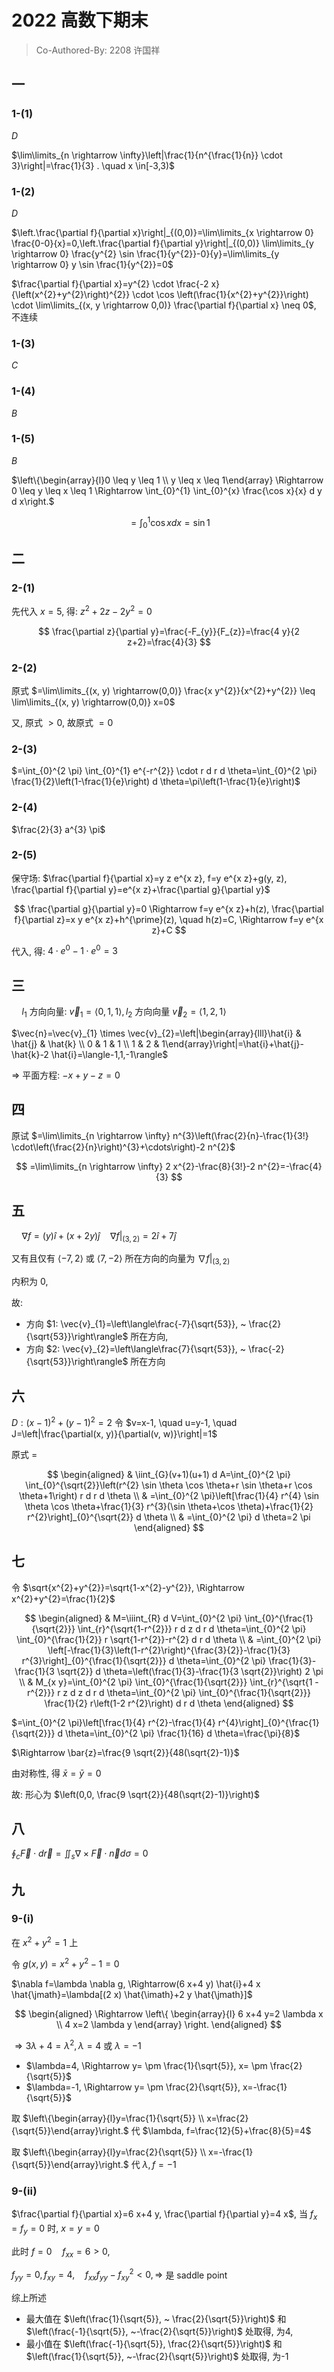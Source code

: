 # 2022 高数下期末

> Co-Authored-By: 2208 许国祥

## 一

### 1-(1)

$D$

$\lim\limits_{n \rightarrow \infty}\left|\frac{1}{n^{\frac{1}{n}} \cdot 3}\right|=\frac{1}{3} . \quad x \in[-3,3)$

### 1-(2)

$D$

$\left.\frac{\partial f}{\partial x}\right|_{(0,0)}=\lim\limits_{x \rightarrow 0} \frac{0-0}{x}=0,\left.\frac{\partial f}{\partial y}\right|_{(0,0)} \lim\limits_{y \rightarrow 0} \frac{y^{2} \sin \frac{1}{y^{2}}-0}{y}=\lim\limits_{y \rightarrow 0} y \sin \frac{1}{y^{2}}=0$

$\frac{\partial f}{\partial x}=y^{2} \cdot \frac{-2 x}{\left(x^{2}+y^{2}\right)^{2}} \cdot \cos \left(\frac{1}{x^{2}+y^{2}}\right) \cdot \lim\limits_{(x, y \rightarrow 0,0)} \frac{\partial f}{\partial x} \neq 0$, 不连续

### 1-(3)

$C$

### 1-(4)

$B$

### 1-(5)

$B$

$\left\{\begin{array}{l}0 \leq y \leq 1 \\ y \leq x \leq 1\end{array} \Rightarrow 0 \leq y \leq x \leq 1 \Rightarrow \int_{0}^{1} \int_{0}^{x} \frac{\cos x}{x} d y d x\right.$

$$
=\int_{0}^{1} \cos x d x=\sin 1
$$

## 二

### 2-(1)

先代入 $x=5$, 得: $z^{2}+2 z-2 y^{2}=0$

$$
\frac{\partial z}{\partial y}=\frac{-F_{y}}{F_{z}}=\frac{4 y}{2 z+2}=\frac{4}{3}
$$

### 2-(2)

原式 $=\lim\limits_{(x, y) \rightarrow(0,0)} \frac{x y^{2}}{x^{2}+y^{2}} \leq \lim\limits_{(x, y) \rightarrow(0,0)} x=0$

又, 原式 $>0$, 故原式 $=0$

### 2-(3)

$=\int_{0}^{2 \pi} \int_{0}^{1} e^{-r^{2}} \cdot r d r d \theta=\int_{0}^{2 \pi} \frac{1}{2}\left(1-\frac{1}{e}\right) d \theta=\pi\left(1-\frac{1}{e}\right)$

### 2-(4)

$\frac{2}{3} a^{3} \pi$

### 2-(5)

保守场: $\frac{\partial f}{\partial x}=y z e^{x z}, f=y e^{x z}+g(y, z), \frac{\partial f}{\partial y}=e^{x z}+\frac{\partial g}{\partial y}$

$$
\frac{\partial g}{\partial y}=0 \Rightarrow f=y e^{x z}+h(z), \frac{\partial f}{\partial z}=x y e^{x z}+h^{\prime}(z), \quad h(z)=C, \Rightarrow f=y e^{x z}+C
$$

代入, 得:  $4 \cdot e^{0}-1 \cdot e^{0}=3$

## 三

$\quad l_{1}$ 方向向量: $\vec{v}_{1}=\langle0,1,1\rangle, l_{2}$ 方向向量 $\vec{v}_{2}=\langle1,2,1\rangle$

$\vec{n}=\vec{v}_{1} \times \vec{v}_{2}=\left|\begin{array}{lll}\hat{i} & \hat{j} & \hat{k} \\ 0 & 1 & 1 \\ 1 & 2 & 1\end{array}\right|=\hat{i}+\hat{j}-\hat{k}-2 \hat{i}=\langle-1,1,-1\rangle$

$\Rightarrow$ 平面方程: $-x+y-z=0$

## 四

原试 $=\lim\limits_{n \rightarrow \infty} n^{3}\left(\frac{2}{n}-\frac{1}{3!} \cdot\left(\frac{2}{n}\right)^{3}+\cdots\right)-2 n^{2}$

$$
=\lim\limits_{n \rightarrow \infty} 2 x^{2}-\frac{8}{3!}-2 n^{2}=-\frac{4}{3}
$$

## 五

$\quad \nabla f=(y) \hat{i}+\left.(x+2 y) \hat{j} \quad \nabla f\right|_{(3,2)}=2 \hat{i}+7 \hat{j}$

又有且仅有 $\langle-7,2\rangle$ 或 $\langle 7,-2\rangle$ 所在方向的向量为 $\left.\nabla f\right|_{(3,2)}$

内积为 0,

故:

+ 方向 $1: \vec{v}_{1}=\left\langle\frac{-7}{\sqrt{53}}, ~ \frac{2}{\sqrt{53}}\right\rangle$ 所在方向,
+ 方向 $2: \vec{v}_{2}=\left\langle\frac{7}{\sqrt{53}}, ~ \frac{-2}{\sqrt{53}}\right\rangle$ 所在方向

## 六

$D:(x-1)^{2}+(y-1)^{2}=2$ 令 $v=x-1, \quad u=y-1, \quad J=\left|\frac{\partial(x, y)}{\partial(v, w)}\right|=1$

原式 =

$$
\begin{aligned}
& \iint_{G}(v+1)(u+1) d A=\int_{0}^{2 \pi} \int_{0}^{\sqrt{2}}\left(r^{2} \sin \theta \cos \theta+r \sin \theta+r \cos \theta+1\right) r d r d \theta \\
& =\int_{0}^{2 \pi}\left[\frac{1}{4} r^{4} \sin \theta \cos \theta+\frac{1}{3} r^{3}(\sin \theta+\cos \theta)+\frac{1}{2} r^{2}\right]_{0}^{\sqrt{2}} d \theta \\
& =\int_{0}^{2 \pi} d \theta=2 \pi
\end{aligned}
$$

## 七

令 $\sqrt{x^{2}+y^{2}}=\sqrt{1-x^{2}-y^{2}}, \Rightarrow x^{2}+y^{2}=\frac{1}{2}$

$$
\begin{aligned}
& M=\iiint_{R} d V=\int_{0}^{2 \pi} \int_{0}^{\frac{1}{\sqrt{2}}} \int_{r}^{\sqrt{1-r^{2}}} r d z d r d \theta=\int_{0}^{2 \pi} \int_{0}^{\frac{1}{2}} r \sqrt{1-r^{2}}-r^{2} d r d \theta \\
& =\int_{0}^{2 \pi} \left[-\frac{1}{3}\left(1-r^{2}\right)^{\frac{3}{2}}-\frac{1}{3} r^{3}\right]_{0}^{\frac{1}{\sqrt{2}}} d \theta=\int_{0}^{2 \pi} \frac{1}{3}-\frac{1}{3 \sqrt{2}} d \theta=\left(\frac{1}{3}-\frac{1}{3 \sqrt{2}}\right) 2 \pi \\
& M_{x y}=\int_{0}^{2 \pi} \int_{0}^{\frac{1}{\sqrt{2}}} \int_{r}^{\sqrt{1 -r^{2}}} r z d z d r d \theta=\int_{0}^{2 \pi} \int_{0}^{\frac{1}{\sqrt{2}}} \frac{1}{2} r\left(1-2 r^{2}\right) d r d \theta
\end{aligned}
$$

$=\int_{0}^{2 \pi}\left[\frac{1}{4} r^{2}-\frac{1}{4} r^{4}\right]_{0}^{\frac{1}{\sqrt{2}}} d \theta=\int_{0}^{2 \pi} \frac{1}{16} d \theta=\frac{\pi}{8}$

$\Rightarrow \bar{z}=\frac{9 \sqrt{2}}{48(\sqrt{2}-1)}$

由对称性, 得 $\bar{x}=\bar{y}=0$

故: 形心为 $\left(0,0, \frac{9 \sqrt{2}}{48(\sqrt{2}-1)}\right)$

## 八

$\oint_{c} \vec{F} \cdot d \vec{r}=\iint_{s} \nabla \times \vec{F} \cdot \vec{n} d \sigma=0$

## 九

### 9-(i)

在 $x^{2}+y^{2}=1$ 上

令 $g(x, y)=x^{2}+y^{2}-1=0$

$\nabla f=\lambda \nabla g, \Rightarrow(6 x+4 y) \hat{i}+4 x \hat{\jmath}=\lambda[(2 x) \hat{\imath}+2 y \hat{\jmath}]$

$$
\begin{aligned}
\Rightarrow
\left\{
\begin{array}{l}
6 x+4 y=2 \lambda x  \\
4 x=2 \lambda y
\end{array}
\right.
\end{aligned}
$$

$\Rightarrow 3 \lambda+4=\lambda^{2}, \lambda=4 \text { 或 } \lambda=-1$

+ $\lambda=4, \Rightarrow y= \pm \frac{1}{\sqrt{5}}, x= \pm \frac{2}{\sqrt{5}}$
+ $\lambda=-1, \Rightarrow y= \pm \frac{2}{\sqrt{5}}, x=-\frac{1}{\sqrt{5}}$

取 $\left\{\begin{array}{l}y=\frac{1}{\sqrt{5}} \\ x=\frac{2}{\sqrt{5}}\end{array}\right.$ 代 $\lambda, f=\frac{12}{5}+\frac{8}{5}=4$

取 $\left\{\begin{array}{l}y=\frac{2}{\sqrt{5}} \\ x=-\frac{1}{\sqrt{5}}\end{array}\right.$ 代 $\lambda, f=-1$

### 9-(ii)

$\frac{\partial f}{\partial x}=6 x+4 y, \frac{\partial f}{\partial y}=4 x$, 当 $f_{x}=f_{y}=0$ 时, $x=y=0$

此时 $f=0 \quad f_{x x}=6>0$,

$f_{y y}=0, f_{x y}=4, \quad f_{x x} f_{y y}-f_{x y}^{2}<0, \Rightarrow$ 是 saddle point

综上所述

+ 最大值在 $\left(\frac{1}{\sqrt{5}}, ~ \frac{2}{\sqrt{5}}\right)$ 和 $\left(\frac{-1}{\sqrt{5}}, ~-\frac{2}{\sqrt{5}}\right)$ 处取得, 为4,
+ 最小值在 $\left(\frac{-1}{\sqrt{5}}, \frac{2}{\sqrt{5}}\right)$ 和 $\left(\frac{1}{\sqrt{5}}, ~-\frac{2}{\sqrt{5}}\right)$ 处取得, 为-1
